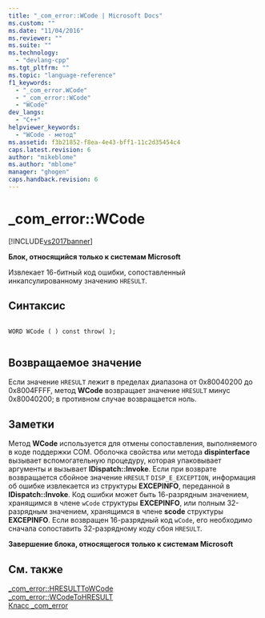 ```yaml
---
title: "_com_error::WCode | Microsoft Docs"
ms.custom: ""
ms.date: "11/04/2016"
ms.reviewer: ""
ms.suite: ""
ms.technology: 
  - "devlang-cpp"
ms.tgt_pltfrm: ""
ms.topic: "language-reference"
f1_keywords: 
  - "_com_error.WCode"
  - "_com_error::WCode"
  - "WCode"
dev_langs: 
  - "C++"
helpviewer_keywords: 
  - "WCode - метод"
ms.assetid: f3b21852-f8ea-4e43-bff1-11c2d35454c4
caps.latest.revision: 6
author: "mikeblome"
ms.author: "mblome"
manager: "ghogen"
caps.handback.revision: 6
---
```

# _com_error::WCode
[!INCLUDE[vs2017banner](../assembler/inline/includes/vs2017banner.md)]

**Блок, относящийся только к системам Microsoft**  
  
 Извлекает 16\-битный код ошибки, сопоставленный инкапсулированному значению `HRESULT`.  
  
## Синтаксис  
  
```  
  
WORD WCode ( ) const throw( );  
  
```  
  
## Возвращаемое значение  
 Если значение `HRESULT` лежит в пределах диапазона от 0x80040200 до 0x8004FFFF, метод **WCode** возвращает значение `HRESULT` минус 0x80040200; в противном случае возвращается ноль.  
  
## Заметки  
 Метод **WCode** используется для отмены сопоставления, выполняемого в коде поддержки COM.  Оболочка свойства или метода **dispinterface** вызывает вспомогательную процедуру, которая упаковывает аргументы и вызывает **IDispatch::Invoke**.  Если при возврате возвращается сбойное значение `HRESULT` `DISP_E_EXCEPTION`, информация об ошибке извлекается из структуры **EXCEPINFO**, переданной в **IDispatch::Invoke**.  Код ошибки может быть 16\-разрядным значением, хранящимся в члене `wCode` структуры **EXCEPINFO**, или полным 32\-разрядным значением, хранящимся в члене **scode** структуры **EXCEPINFO**.  Если возвращен 16\-разрядный код `wCode`, его необходимо сначала сопоставить 32\-разрядному коду сбоя `HRESULT`.  
  
 **Завершение блока, относящегося только к системам Microsoft**  
  
## См. также  
 [\_com\_error::HRESULTToWCode](../cpp/com-error-hresulttowcode.md)   
 [\_com\_error::WCodeToHRESULT](../Topic/_com_error::WCodeToHRESULT.md)   
 [Класс \_com\_error](../cpp/com-error-class.md)